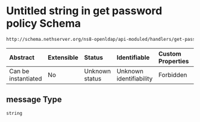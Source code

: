 # Untitled string in get password policy Schema

```txt
http://schema.nethserver.org/ns8-openldap/api-moduled/handlers/get-password-policy/validate-output.json#/properties/message
```



| Abstract            | Extensible | Status         | Identifiable            | Custom Properties | Additional Properties | Access Restrictions | Defined In                                                                                |
| :------------------ | :--------- | :------------- | :---------------------- | :---------------- | :-------------------- | :------------------ | :---------------------------------------------------------------------------------------- |
| Can be instantiated | No         | Unknown status | Unknown identifiability | Forbidden         | Allowed               | none                | [validate-output.json\*](get-password-policy/validate-output.json "open original schema") |

## message Type

`string`
